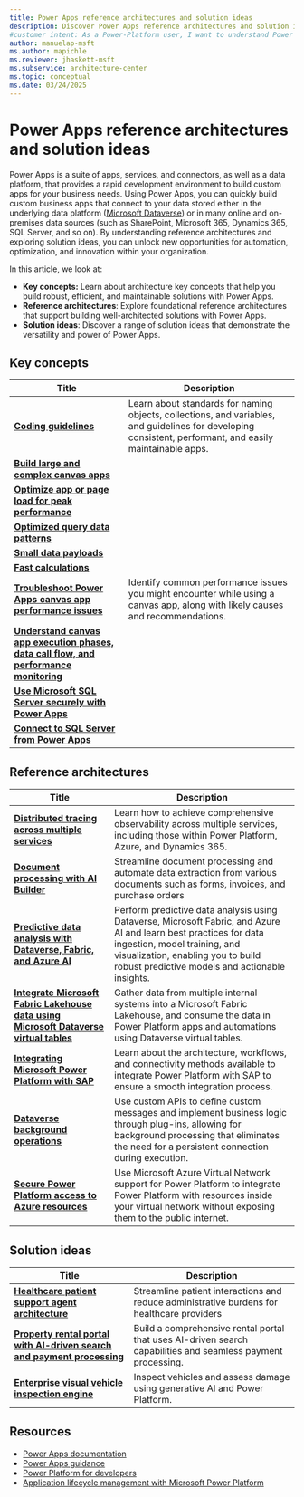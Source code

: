 ```yaml
---
title: Power Apps reference architectures and solution ideas
description: Discover Power Apps reference architectures and solution ideas to build custom business apps quickly and efficiently.
#customer intent: As a Power-Platform user, I want to understand Power Apps reference architectures so that I can build efficient custom business apps.
author: manuelap-msft
ms.author: mapichle
ms.reviewer: jhaskett-msft
ms.subservice: architecture-center
ms.topic: conceptual
ms.date: 03/24/2025
---
```


# Power Apps reference architectures and solution ideas

Power Apps is a suite of apps, services, and connectors, as well as a data platform, that provides a rapid development environment to build custom apps for your business needs. Using Power Apps, you can quickly build custom business apps that connect to your data stored either in the underlying data platform ([Microsoft Dataverse](/powerapps/maker/data-platform/data-platform-intro)) or in many online and on-premises data sources (such as SharePoint, Microsoft 365, Dynamics 365, SQL Server, and so on).
By understanding reference architectures and exploring solution ideas, you can unlock new opportunities for automation, optimization, and innovation within your organization.

In this article, we look at:

- **Key concepts:** Learn about architecture key concepts that help you build robust, efficient, and maintainable solutions with Power Apps.
- **Reference architectures**: Explore foundational reference architectures that support building well-architected solutions with Power Apps.
- **Solution ideas**: Discover a range of solution ideas that demonstrate the versatility and power of Power Apps.

## Key concepts

| Title | Description |
| --- | --- |
| **[Coding guidelines](/power-apps/guidance/coding-guidelines/overview)** | Learn about standards for naming objects, collections, and variables, and guidelines for developing consistent, performant, and easily maintainable apps. |
| **[Build large and complex canvas apps](/power-apps/maker/canvas-apps/working-with-large-apps)** | | 
| **[Optimize app or page load for peak performance](/power-apps/maker/canvas-apps/fast-app-page-load)** | | 
| **[Optimized query data patterns](/power-apps/maker/canvas-apps/optimized-query-data-patterns)** | | 
| **[Small data payloads](/power-apps/maker/canvas-apps/small-data-payloads)** | | 
| **[Fast calculations](/power-apps/maker/canvas-apps/efficient-calculations)** | | 
| **[Troubleshoot Power Apps canvas app performance issues](/troubleshoot/power-platform/power-apps/canvas-app-performance/troubleshoot-perf-table)** | Identify common performance issues you might encounter while using a canvas app, along with likely causes and recommendations. |
| **[Understand canvas app execution phases, data call flow, and performance monitoring](/power-apps/maker/canvas-apps/execution-phases-data-flow)** | 
| **[Use Microsoft SQL Server securely with Power Apps](/power-apps/maker/canvas-apps/connections/sql-server-security)** | 
| **[Connect to SQL Server from Power Apps](/power-apps/maker/canvas-apps/connections/connection-azure-sqldatabase)** | 

## Reference architectures

| Title | Description |
| --- | --- |
| **[Distributed tracing across multiple services](../reference-architectures/distributed-tracing.md)** | Learn how to achieve comprehensive observability across multiple services, including those within Power Platform, Azure, and Dynamics 365. |
| **[Document processing with AI Builder](../reference-architectures/ai-document-processing.md)** | Streamline document processing and automate data extraction from various documents such as forms, invoices, and purchase orders |
| **[Predictive data analysis with Dataverse, Fabric, and Azure AI](../reference-architectures/ai-predictive-data-analysis.md)** | Perform predictive data analysis using Dataverse, Microsoft Fabric, and Azure AI and learn best practices for data ingestion, model training, and visualization, enabling you to build robust predictive models and actionable insights. |
| **[​Integrate Microsoft Fabric Lakehouse data using Microsoft Dataverse virtual tables](../reference-architectures/app-integrate-lakehouse.md)** | Gather data from multiple internal systems into a Microsoft Fabric Lakehouse, and consume the data in Power Platform apps and automations using Dataverse virtual tables. |
| **[Integrating Microsoft Power Platform with SAP](../reference-architectures/arch-pattern-sap.md)** | Learn about the architecture, workflows, and connectivity methods available to integrate Power Platform with SAP to ensure a smooth integration process. |
| **[Dataverse background operations](../reference-architectures/dataverse-background-operations.md)** | Use custom APIs to define custom messages and implement business logic through plug-ins, allowing for background processing that eliminates the need for a persistent connection during execution. |
| **[Secure Power Platform access to Azure resources](../reference-architectures/secure-access-azure-resources.md)** | Use Microsoft Azure Virtual Network support for Power Platform to integrate Power Platform with resources inside your virtual network without exposing them to the public internet. |

## Solution ideas

| Title | Description |
| --- | --- |
| **[Healthcare patient support agent architecture](../solution-ideas/agent-healthcare-patient-support.md)** | Streamline patient interactions and reduce administrative burdens for healthcare providers |
| **[Property rental portal with AI-driven search and payment processing](../solution-ideas/agent-rental-portal.md)** | Build a comprehensive rental portal that uses AI-driven search capabilities and seamless payment processing. |
| **[Enterprise visual vehicle inspection engine](../solution-ideas/app-evvie.md)** | Inspect vehicles and assess damage using generative AI and Power Platform. |

## Resources

- [Power Apps documentation](/power-apps/)
- [Power Apps guidance](/power-apps/guidance/)
- [Power Platform for developers](/power-platform/developer/get-started)
- [Application lifecycle management with Microsoft Power Platform](/power-platform/alm/)
